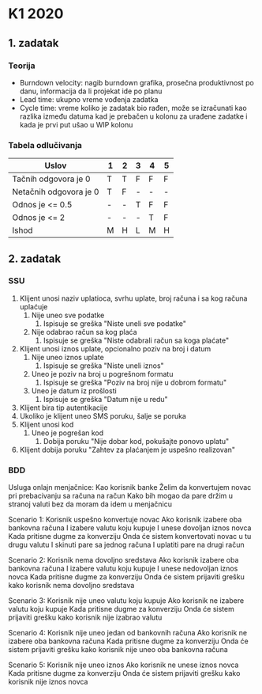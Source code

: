 # K1 2020
## 1. zadatak
### Teorija
- Burndown velocity: nagib burndown grafika, prosečna produktivnost po danu, informacija da li projekat ide po planu
- Lead time: ukupno vreme vođenja zadatka
- Cycle time: vreme koliko je zadatak bio rađen, može se izračunati kao razlika između datuma kad je prebačen u kolonu za urađene zadatke i kada je prvi put ušao u WIP kolonu

### Tabela odlučivanja
|       Uslov            | 1 | 2 | 3 | 4 | 5 |
| ---------------------- | - | - | - | - | - |
| Tačnih odgovora je 0   | T | T | F | F | F |
| Netačnih odgovora je 0 | T | F | - | - | - |
| Odnos je <= 0.5        | - | - | T | F | F |
| Odnos je <= 2          | - | - | - | T | F |
| Ishod                  | M | H | L | M | H |

## 2. zadatak
### SSU
1. Klijent unosi naziv uplatioca, svrhu uplate, broj računa i sa kog računa uplaćuje
    1. Nije uneo sve podatke
        1. Ispisuje se greška "Niste uneli sve podatke"
    2. Nije odabrao račun sa kog plaća
        1. Ispisuje se greška "Niste odabrali račun sa koga plaćate"
2. Klijent unosi iznos uplate, opcionalno poziv na broj i datum
    1. Nije uneo iznos uplate
        1. Ispisuje se greška "Niste uneli iznos"
    2. Uneo je poziv na broj u pogrešnom formatu
        1. Ispisuje se greška "Poziv na broj nije u dobrom formatu"
    3. Uneo je datum iz prošlosti
        1. Ispisuje se greška "Datum nije u redu"
3. Klijent bira tip autentikacije
4. Ukoliko je klijent uneo SMS poruku, šalje se poruka
5. Klijent unosi kod
    1. Uneo je pogrešan kod
        1. Dobija poruku "Nije dobar kod, pokušajte ponovo uplatu"
6. Klijent dobija poruku "Zahtev za plaćanjem je uspešno realizovan"

### BDD
Usluga onlajn menjačnice:
    Kao korisnik banke
    Želim da konvertujem novac pri prebacivanju sa računa na račun
    Kako bih mogao da pare držim u stranoj valuti bez da moram da idem u menjačnicu

Scenario 1: Korisnik uspešno konvertuje novac
    Ako korisnik izabere oba bankovna računa
    I izabere valutu koju kupuje
    I unese dovoljan iznos novca
    Kada pritisne dugme za konverziju
    Onda će sistem konvertovati novac u tu drugu valutu
    I skinuti pare sa jednog računa
    I uplatiti pare na drugi račun

Scenario 2: Korisnik nema dovoljno sredstava
    Ako korisnik izabere oba bankovna računa
    I izabere valutu koju kupuje
    I unese nedovoljan iznos novca
    Kada pritisne dugme za konverziju
    Onda će sistem prijaviti grešku kako korisnik nema dovoljno sredstava

Scenario 3: Korisnik nije uneo valutu koju kupuje
    Ako korisnik ne izabere valutu koju kupuje
    Kada pritisne dugme za konverziju
    Onda će sistem prijaviti grešku kako korisnik nije izabrao valutu

Scenario 4: Korisnik nije uneo jedan od bankovnih računa
    Ako korisnik ne izabere oba bankovna računa
    Kada pritisne dugme za konverziju
    Onda će sistem prijaviti grešku kako korisnik nije uneo oba bankovna računa

Scenario 5: Korisnik nije uneo iznos
    Ako korisnik ne unese iznos novca
    Kada pritisne dugme za konverziju
    Onda će sistem prijaviti grešku kako korisnik nije iznos novca
